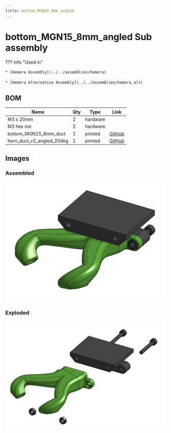 ```yaml
---
title: bottom_MGN15_8mm_angled
---
```



# bottom_MGN15_8mm_angled Sub assembly




??? info "Used in"
    
    * [Hemera Assembly](../../assemblies/hemera)
    
    * [Hemera Alternative Assembly](../../assemblies/hemera_alt)
    



## BOM

| Name | Qty | Type | Link |
| ---- | --- | ---- | ---- |
| M3 x 20mm | 2 | hardware |  |
| M3 hex nut | 2 | hardware |  |
| bottom_MGN15_8mm_duct | 1 | printed | [GitHub](https://github.com/pkucmus/EVA/tree/master/stl/Bottoms/bottom_MGN15_8mm_duct.stl) |
| horn_duct_v2_angled_20deg | 1 | printed | [GitHub](https://github.com/pkucmus/EVA/tree/master/stl/horn_duct_v2_angled_20deg.stl) |


## Images

### Assembled

![](../assets/images/sub_assemblies/bottom_MGN15_8mm_angled.png)

### Exploded

![](../assets/images/sub_assemblies/bottom_MGN15_8mm_angled_exploded.png)